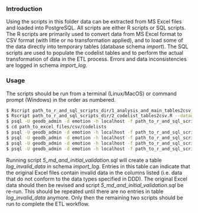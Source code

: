 ### Introduction

Using the scripts in this folder data can be extracted from MS Excel files and loaded into PostgreSQL. All scripts are either R scripts or SQL scripts. The R scripts are primarily used to convert data from MS Excel format to CSV format (with little or no transformation applied), and to load some of the data directly into temporary tables (database schema *import*). The SQL scripts are used to populate the codelist tables and to perform the actual transformation of data in the ETL process. Errors and data inconsistencies are logged in schema *import\_log*.

### Usage

The scripts should be run from a terminal (Linux/MacOS) or command prompt (Windows) in the order as numbered.

```bash
$ Rscript path_to_r_and_sql_scripts_dir/1_analysis_and_main_tables2csv_and_pg.R --datadir=path_to_excel_files --db=emotion --host=localhost --port=5432 --user=user --pw=password
$ Rscript path_to_r_and_sql_scripts_dir/2_codelist_tables2csv.R --datadir=path_to_excel_files
$ psql -U geodb_admin -d emotion -h localhost -f path_to_r_and_sql_scripts_dir/3_empty_codelist_tables.sql
$ cd path_to_excel_files/csv/codelists
$ psql -U geodb_admin -d emotion -h localhost -f path_to_r_and_sql_scripts_dir/4_load_codelist_tables.sql
$ psql -U geodb_admin -d emotion -h localhost -f path_to_r_and_sql_scripts_dir/5_md_and_initial_validation.sql
$ psql -U geodb_admin -d emotion -h localhost -f path_to_r_and_sql_scripts_dir/6_validate_and_log.sql
$ psql -U geodb_admin -d emotion -h localhost -f path_to_r_and_sql_scripts_dir/7_transform_data.sql
```

Running script *5_md_and_initial_validation.sql* will create a table *log_invalid_data* in schema *import_log*. Entries in this table can indicate that the original Excel files contain invalid data in the columns listed (i.e. data that do not conform to the data types specified in DDD). The original Excel data should then be revised and script *5_md_and_initial_validation.sql* be re-run. This should be repeated until there are no entries in table *log_invalid_data* anymore. Only then the remaining two scripts should be run to complete the ETL workflow.

